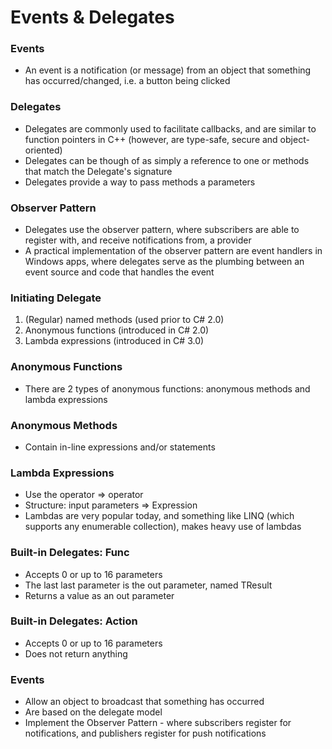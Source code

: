 # Events & Delegates

### Events
- An event is a notification (or message) from an object that something has occurred/changed, i.e. a button being clicked 

### Delegates
- Delegates are commonly used to facilitate callbacks, and are similar to function pointers in C++ (however, are type-safe, secure and object-oriented)
- Delegates can be though of as simply a reference to one or methods that match the Delegate's signature
- Delegates provide a way to pass methods a parameters 

### Observer Pattern
- Delegates use the observer pattern, where subscribers are able to register with, and receive notifications from, a provider
- A practical implementation of the observer pattern are event handlers in Windows apps, where delegates serve as the plumbing between an event source and code that handles the event

### Initiating Delegate
1. (Regular) named methods (used prior to C# 2.0)
2. Anonymous functions (introduced in C# 2.0)
3. Lambda expressions (introduced in C# 3.0) 

### Anonymous Functions
- There are 2 types of anonymous functions: anonymous methods and lambda expressions

### Anonymous Methods
- Contain in-line expressions and/or statements

### Lambda Expressions
- Use the operator => operator
- Structure: input parameters => Expression
- Lambdas are very popular today, and something like LINQ (which supports any enumerable collection), makes heavy use of lambdas

### Built-in Delegates: Func
- Accepts 0 or up to 16 parameters
- The last last parameter is the out parameter, named TResult
- Returns a value as an out parameter

### Built-in Delegates: Action
- Accepts 0 or up to 16 parameters
- Does not return anything

### Events
- Allow an object to broadcast that something has occurred
- Are based on the delegate model
- Implement the Observer Pattern - where subscribers register for notifications, and publishers register for push notifications